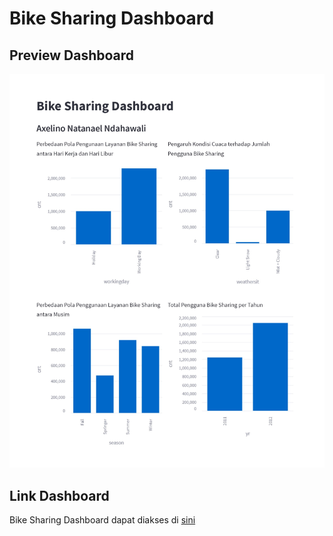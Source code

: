 # Bike Sharing Dashboard

## Preview Dashboard
![Dashboard Image](./dashboard/dashboard.jpg)

## Link Dashboard
Bike Sharing Dashboard dapat diakses di [sini](https://axelnatan-bikesharing.streamlit.app/)
